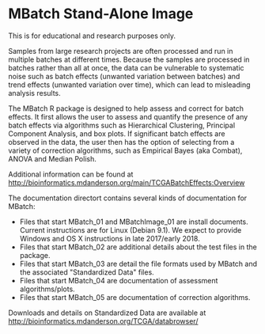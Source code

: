 # MBatch Stand-Alone Image

This is for educational and research purposes only. 

Samples from large research projects are often processed and run in multiple batches at different times. Because the samples are processed in batches rather than all at once, the data can be vulnerable to systematic noise such as batch effects (unwanted variation between batches) and trend effects (unwanted variation over time), which can lead to misleading analysis results.

The MBatch R package is designed to help assess and correct for batch effects. It first allows the user to assess and quantify the presence of any batch effects via algorithms such as Hierarchical Clustering, Principal Component Analysis, and box plots. If significant batch effects are observed in the data, the user then has the option of selecting from a variety of correction algorithms, such as Empirical Bayes (aka Combat), ANOVA and Median Polish.

Additional information can be found at http://bioinformatics.mdanderson.org/main/TCGABatchEffects:Overview

The documentation directort contains several kinds of documentation for MBatch:

 * Files that start MBatch_01 and MBatchImage_01 are install documents. Current instructions are for Linux (Debian 9.1). We expect to provide Windows and OS X instructions in late 2017/early 2018.
 * Files that start MBatch_02 are additional details about the test files in the package.
 * Files that start MBatch_03 are detail the file formats used by MBatch and the associated "Standardized Data" files.
 * Files that start MBatch_04 are documentation of assessment algorithms/plots.
 * Files that start MBatch_05 are documentation of correction algorithms.

Downloads and details on Standardized Data are available at http://bioinformatics.mdanderson.org/TCGA/databrowser/

